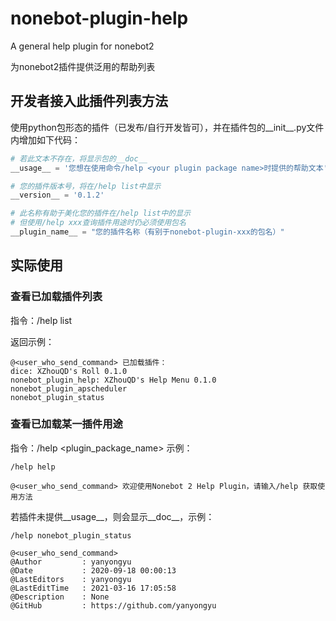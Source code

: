 # nonebot-plugin-help
A general help plugin for nonebot2

为nonebot2插件提供泛用的帮助列表

## 开发者接入此插件列表方法

使用python包形态的插件（已发布/自行开发皆可），并在插件包的__init__.py文件内增加如下代码：
```python
# 若此文本不存在，将显示包的__doc__
__usage__ = '您想在使用命令/help <your plugin package name>时提供的帮助文本'

# 您的插件版本号，将在/help list中显示
__version__ = '0.1.2' 

# 此名称有助于美化您的插件在/help list中的显示
# 但使用/help xxx查询插件用途时仍必须使用包名
__plugin_name__ = "您的插件名称（有别于nonebot-plugin-xxx的包名）" 
```

## 实际使用
### 查看已加载插件列表
指令：/help list

返回示例：
```
@<user_who_send_command> 已加载插件：
dice: XZhouQD's Roll 0.1.0
nonebot_plugin_help: XZhouQD's Help Menu 0.1.0
nonebot_plugin_apscheduler 
nonebot_plugin_status 
```

### 查看已加载某一插件用途
指令：/help <plugin_package_name>
示例：
```
/help help

@<user_who_send_command> 欢迎使用Nonebot 2 Help Plugin，请输入/help 获取使用方法
```

若插件未提供__usage__，则会显示__doc__，示例：
```
/help nonebot_plugin_status

@<user_who_send_command>
@Author         : yanyongyu
@Date           : 2020-09-18 00:00:13
@LastEditors    : yanyongyu
@LastEditTime   : 2021-03-16 17:05:58
@Description    : None
@GitHub         : https://github.com/yanyongyu
```